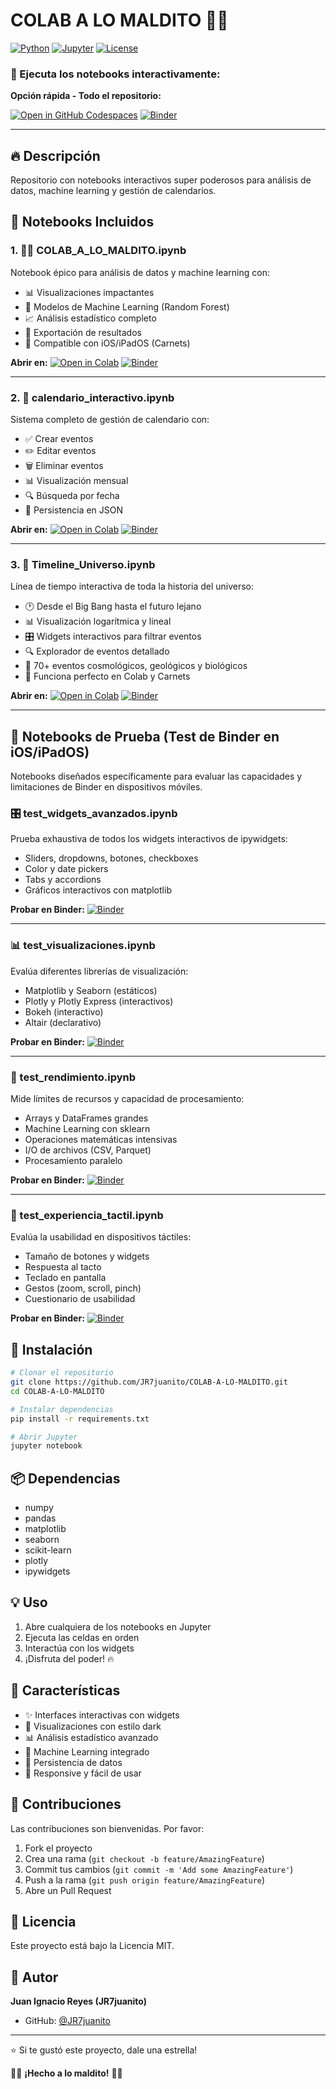 # COLAB A LO MALDITO 🥵😈

[![Python](https://img.shields.io/badge/Python-3.8+-blue.svg)](https://www.python.org/)
[![Jupyter](https://img.shields.io/badge/Jupyter-Notebook-orange.svg)](https://jupyter.org/)
[![License](https://img.shields.io/badge/License-MIT-green.svg)](LICENSE)

### 🚀 Ejecuta los notebooks interactivamente:

**Opción rápida - Todo el repositorio:**

[![Open in GitHub Codespaces](https://github.com/codespaces/badge.svg)](https://codespaces.new/JR7juanito/COLAB-A-LO-MALDITO-?quickstart=1)
[![Binder](https://mybinder.org/badge_logo.svg)](https://mybinder.org/v2/gh/JR7juanito/COLAB-A-LO-MALDITO-/main)

---

## 🔥 Descripción

Repositorio con notebooks interactivos super poderosos para análisis de datos, machine learning y gestión de calendarios.

## 📓 Notebooks Incluidos

### 1. 🥵😈 COLAB_A_LO_MALDITO.ipynb
Notebook épico para análisis de datos y machine learning con:
- 📊 Visualizaciones impactantes
- 🤖 Modelos de Machine Learning (Random Forest)
- 📈 Análisis estadístico completo
- 💾 Exportación de resultados
- 📱 Compatible con iOS/iPadOS (Carnets)

**Abrir en:**
[![Open in Colab](https://colab.research.google.com/assets/colab-badge.svg)](https://colab.research.google.com/github/JR7juanito/COLAB-A-LO-MALDITO-/blob/main/COLAB_A_LO_MALDITO.ipynb)
[![Binder](https://mybinder.org/badge_logo.svg)](https://mybinder.org/v2/gh/JR7juanito/COLAB-A-LO-MALDITO-/main?filepath=COLAB_A_LO_MALDITO.ipynb)

---

### 2. 📅 calendario_interactivo.ipynb
Sistema completo de gestión de calendario con:
- ✅ Crear eventos
- ✏️ Editar eventos
- 🗑️ Eliminar eventos
- 📊 Visualización mensual
- 🔍 Búsqueda por fecha
- 💾 Persistencia en JSON

**Abrir en:**
[![Open in Colab](https://colab.research.google.com/assets/colab-badge.svg)](https://colab.research.google.com/github/JR7juanito/COLAB-A-LO-MALDITO-/blob/main/calendario_interactivo.ipynb)
[![Binder](https://mybinder.org/badge_logo.svg)](https://mybinder.org/v2/gh/JR7juanito/COLAB-A-LO-MALDITO-/main?filepath=calendario_interactivo.ipynb)

---

### 3. 🌌 Timeline_Universo.ipynb
Línea de tiempo interactiva de toda la historia del universo:
- 🕐 Desde el Big Bang hasta el futuro lejano
- 📊 Visualización logarítmica y lineal
- 🎛️ Widgets interactivos para filtrar eventos
- 🔍 Explorador de eventos detallado
- 🌟 70+ eventos cosmológicos, geológicos y biológicos
- 📱 Funciona perfecto en Colab y Carnets

**Abrir en:**
[![Open in Colab](https://colab.research.google.com/assets/colab-badge.svg)](https://colab.research.google.com/github/JR7juanito/COLAB-A-LO-MALDITO-/blob/main/Timeline_Universo.ipynb)
[![Binder](https://mybinder.org/badge_logo.svg)](https://mybinder.org/v2/gh/JR7juanito/COLAB-A-LO-MALDITO-/main?filepath=Timeline_Universo.ipynb)

---

## 🧪 Notebooks de Prueba (Test de Binder en iOS/iPadOS)

Notebooks diseñados específicamente para evaluar las capacidades y limitaciones de Binder en dispositivos móviles.

### 🎛️ test_widgets_avanzados.ipynb
Prueba exhaustiva de todos los widgets interactivos de ipywidgets:
- Sliders, dropdowns, botones, checkboxes
- Color y date pickers
- Tabs y accordions
- Gráficos interactivos con matplotlib

**Probar en Binder:**
[![Binder](https://mybinder.org/badge_logo.svg)](https://mybinder.org/v2/gh/JR7juanito/COLAB-A-LO-MALDITO-/main?filepath=test_widgets_avanzados.ipynb)

---

### 📊 test_visualizaciones.ipynb
Evalúa diferentes librerías de visualización:
- Matplotlib y Seaborn (estáticos)
- Plotly y Plotly Express (interactivos)
- Bokeh (interactivo)
- Altair (declarativo)

**Probar en Binder:**
[![Binder](https://mybinder.org/badge_logo.svg)](https://mybinder.org/v2/gh/JR7juanito/COLAB-A-LO-MALDITO-/main?filepath=test_visualizaciones.ipynb)

---

### 🚀 test_rendimiento.ipynb
Mide límites de recursos y capacidad de procesamiento:
- Arrays y DataFrames grandes
- Machine Learning con sklearn
- Operaciones matemáticas intensivas
- I/O de archivos (CSV, Parquet)
- Procesamiento paralelo

**Probar en Binder:**
[![Binder](https://mybinder.org/badge_logo.svg)](https://mybinder.org/v2/gh/JR7juanito/COLAB-A-LO-MALDITO-/main?filepath=test_rendimiento.ipynb)

---

### 📱 test_experiencia_tactil.ipynb
Evalúa la usabilidad en dispositivos táctiles:
- Tamaño de botones y widgets
- Respuesta al tacto
- Teclado en pantalla
- Gestos (zoom, scroll, pinch)
- Cuestionario de usabilidad

**Probar en Binder:**
[![Binder](https://mybinder.org/badge_logo.svg)](https://mybinder.org/v2/gh/JR7juanito/COLAB-A-LO-MALDITO-/main?filepath=test_experiencia_tactil.ipynb)

## 🚀 Instalación

```bash
# Clonar el repositorio
git clone https://github.com/JR7juanito/COLAB-A-LO-MALDITO.git
cd COLAB-A-LO-MALDITO

# Instalar dependencias
pip install -r requirements.txt

# Abrir Jupyter
jupyter notebook
```

## 📦 Dependencias

- numpy
- pandas
- matplotlib
- seaborn
- scikit-learn
- plotly
- ipywidgets

## 💡 Uso

1. Abre cualquiera de los notebooks en Jupyter
2. Ejecuta las celdas en orden
3. Interactúa con los widgets
4. ¡Disfruta del poder! 🔥

## 🎯 Características

- ✨ Interfaces interactivas con widgets
- 🎨 Visualizaciones con estilo dark
- 📊 Análisis estadístico avanzado
- 🤖 Machine Learning integrado
- 💾 Persistencia de datos
- 📱 Responsive y fácil de usar

## 🤝 Contribuciones

Las contribuciones son bienvenidas. Por favor:
1. Fork el proyecto
2. Crea una rama (`git checkout -b feature/AmazingFeature`)
3. Commit tus cambios (`git commit -m 'Add some AmazingFeature'`)
4. Push a la rama (`git push origin feature/AmazingFeature`)
5. Abre un Pull Request

## 📄 Licencia

Este proyecto está bajo la Licencia MIT.

## 👤 Autor

**Juan Ignacio Reyes (JR7juanito)**
- GitHub: [@JR7juanito](https://github.com/JR7juanito)

---

⭐ Si te gustó este proyecto, dale una estrella!

🥵😈 **¡Hecho a lo maldito!** 🥵😈
